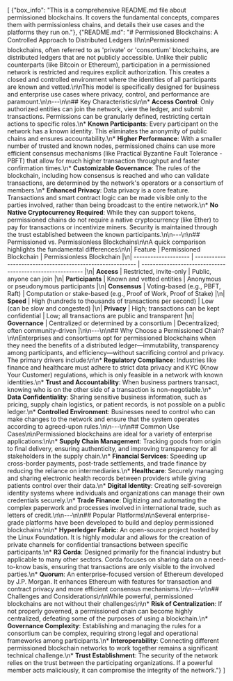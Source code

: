 [
  {"box_info": "This is a comprehensive README.md file about permissioned blockchains. It covers the fundamental concepts, compares them with permissionless chains, and details their use cases and the platforms they run on."},
  {"README.md": "# Permissioned Blockchains: A Controlled Approach to Distributed Ledgers ⛓️\n\nPermissioned blockchains, often referred to as 'private' or 'consortium' blockchains, are distributed ledgers that are not publicly accessible. Unlike their public counterparts (like Bitcoin or Ethereum), participation in a permissioned network is restricted and requires explicit authorization. This creates a closed and controlled environment where the identities of all participants are known and vetted.\n\nThis model is specifically designed for business and enterprise use cases where privacy, control, and performance are paramount.\n\n---\n\n## Key Characteristics\n\n* **Access Control**: Only authorized entities can join the network, view the ledger, and submit transactions. Permissions can be granularly defined, restricting certain actions to specific roles.\n* **Known Participants**: Every participant on the network has a known identity. This eliminates the anonymity of public chains and ensures accountability.\n* **Higher Performance**: With a smaller number of trusted and known nodes, permissioned chains can use more efficient consensus mechanisms (like Practical Byzantine Fault Tolerance - PBFT) that allow for much higher transaction throughput and faster confirmation times.\n* **Customizable Governance**: The rules of the blockchain, including how consensus is reached and who can validate transactions, are determined by the network's operators or a consortium of members.\n* **Enhanced Privacy**: Data privacy is a core feature. Transactions and smart contract logic can be made visible only to the parties involved, rather than being broadcast to the entire network.\n* **No Native Cryptocurrency Required**: While they can support tokens, permissioned chains do not require a native cryptocurrency (like Ether) to pay for transactions or incentivize miners. Security is maintained through the trust established between the known participants.\n\n---\n\n## Permissioned vs. Permissionless Blockchains\n\nA quick comparison highlights the fundamental differences:\n\n| Feature              | Permissioned Blockchain                                   | Permissionless Blockchain                                 |\n| -------------------- | --------------------------------------------------------- | --------------------------------------------------------- |\n| **Access** | Restricted, invite-only                                   | Public, anyone can join                                   |\n| **Participants** | Known and vetted entities                                 | Anonymous or pseudonymous participants                    |\n| **Consensus** | Voting-based (e.g., PBFT, Raft)                           | Computation or stake-based (e.g., Proof of Work, Proof of Stake) |\n| **Speed** | High (hundreds to thousands of transactions per second)   | Low (can be slow and congested)                           |\n| **Privacy** | High; transactions can be kept confidential               | Low; all transactions are public and transparent          |\n| **Governance** | Centralized or determined by a consortium                 | Decentralized; often community-driven                     |\n\n---\n\n## Why Choose a Permissioned Chain?\n\nEnterprises and consortiums opt for permissioned blockchains when they need the benefits of a distributed ledger—immutability, transparency among participants, and efficiency—without sacrificing control and privacy. The primary drivers include:\n\n* **Regulatory Compliance**: Industries like finance and healthcare must adhere to strict data privacy and KYC (Know Your Customer) regulations, which is only feasible in a network with known identities.\n* **Trust and Accountability**: When business partners transact, knowing who is on the other side of a transaction is non-negotiable.\n* **Data Confidentiality**: Sharing sensitive business information, such as pricing, supply chain logistics, or patient records, is not possible on a public ledger.\n* **Controlled Environment**: Businesses need to control who can make changes to the network and ensure that the system operates according to agreed-upon rules.\n\n---\n\n## Common Use Cases\n\nPermissioned blockchains are ideal for a variety of enterprise applications:\n\n* **Supply Chain Management**: Tracking goods from origin to final delivery, ensuring authenticity, and improving transparency for all stakeholders in the supply chain.\n* **Financial Services**: Speeding up cross-border payments, post-trade settlements, and trade finance by reducing the reliance on intermediaries.\n* **Healthcare**: Securely managing and sharing electronic health records between providers while giving patients control over their data.\n* **Digital Identity**: Creating self-sovereign identity systems where individuals and organizations can manage their own credentials securely.\n* **Trade Finance**: Digitizing and automating the complex paperwork and processes involved in international trade, such as letters of credit.\n\n---\n\n## Popular Platforms\n\nSeveral enterprise-grade platforms have been developed to build and deploy permissioned blockchains:\n\n* **Hyperledger Fabric**: An open-source project hosted by the Linux Foundation. It is highly modular and allows for the creation of private channels for confidential transactions between specific participants.\n* **R3 Corda**: Designed primarily for the financial industry but applicable to many other sectors. Corda focuses on sharing data on a need-to-know basis, ensuring that transactions are only visible to the involved parties.\n* **Quorum**: An enterprise-focused version of Ethereum developed by J.P. Morgan. It enhances Ethereum with features for transaction and contract privacy and more efficient consensus mechanisms.\n\n---\n\n## Challenges and Considerations\n\nWhile powerful, permissioned blockchains are not without their challenges:\n\n* **Risk of Centralization**: If not properly governed, a permissioned chain can become highly centralized, defeating some of the purposes of using a blockchain.\n* **Governance Complexity**: Establishing and managing the rules for a consortium can be complex, requiring strong legal and operational frameworks among participants.\n* **Interoperability**: Connecting different permissioned blockchain networks to work together remains a significant technical challenge.\n* **Trust Establishment**: The security of the network relies on the trust between the participating organizations. If a powerful member acts maliciously, it can compromise the integrity of the network."}
]

